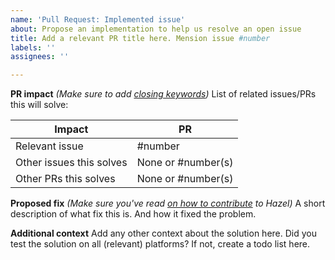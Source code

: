```yaml
---
name: 'Pull Request: Implemented issue'
about: Propose an implementation to help us resolve an open issue
title: Add a relevant PR title here. Mension issue #number
labels: ''
assignees: ''

---
```


**PR impact** _(Make sure to add [closing keywords](https://help.github.com/en/articles/closing-issues-using-keywords))_
List of related issues/PRs this will solve:

Impact                   | PR
------------------------ | ------
Relevant issue           | #number
Other issues this solves | None or #number(s)
Other PRs this solves    | None or #number(s)

**Proposed fix** _(Make sure you've read [on how to contribute](https://github.com/TheCherno/Hazel/blob/master/.github/CONTRIBUTING.md) to Hazel)_
A short description of what fix this is. And how it fixed the problem.

**Additional context**
Add any other context about the solution here. Did you test the solution on all (relevant) platforms?
If not, create a todo list here.
